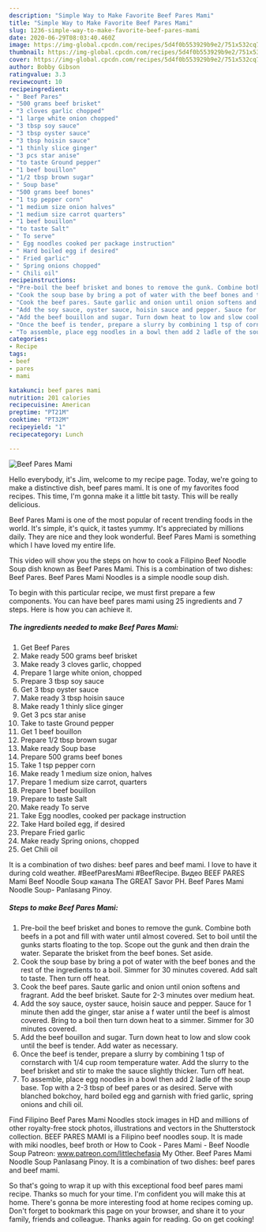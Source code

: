```yaml
---
description: "Simple Way to Make Favorite Beef Pares Mami"
title: "Simple Way to Make Favorite Beef Pares Mami"
slug: 1236-simple-way-to-make-favorite-beef-pares-mami
date: 2020-06-29T08:03:40.460Z
image: https://img-global.cpcdn.com/recipes/5d4f0b553929b9e2/751x532cq70/beef-pares-mami-recipe-main-photo.jpg
thumbnail: https://img-global.cpcdn.com/recipes/5d4f0b553929b9e2/751x532cq70/beef-pares-mami-recipe-main-photo.jpg
cover: https://img-global.cpcdn.com/recipes/5d4f0b553929b9e2/751x532cq70/beef-pares-mami-recipe-main-photo.jpg
author: Bobby Gibson
ratingvalue: 3.3
reviewcount: 10
recipeingredient:
- " Beef Pares"
- "500 grams beef brisket"
- "3 cloves garlic chopped"
- "1 large white onion chopped"
- "3 tbsp soy sauce"
- "3 tbsp oyster sauce"
- "3 tbsp hoisin sauce"
- "1 thinly slice ginger"
- "3 pcs star anise"
- "to taste Ground pepper"
- "1 beef bouillon"
- "1/2 tbsp brown sugar"
- " Soup base"
- "500 grams beef bones"
- "1 tsp pepper corn"
- "1 medium size onion halves"
- "1 medium size carrot quarters"
- "1 beef bouillon"
- "to taste Salt"
- " To serve"
- " Egg noodles cooked per package instruction"
- " Hard boiled egg if desired"
- " Fried garlic"
- " Spring onions chopped"
- " Chili oil"
recipeinstructions:
- "Pre-boil the beef brisket and bones to remove the gunk. Combine both beefs in a pot and fill with water until almost covered. Set to boil until the gunks starts floating to the top. Scope out the gunk and then drain the water. Separate the brisket from the beef bones. Set aside."
- "Cook the soup base by bring a pot of water with the beef bones and the rest of the ingredients to a boil. Simmer for 30 minutes covered. Add salt to taste. Then turn off heat."
- "Cook the beef pares. Saute garlic and onion until onion softens and fragrant. Add the beef brisket. Saute for 2-3 minutes over medium heat."
- "Add the soy sauce, oyster sauce, hoisin sauce and pepper. Sauce for 1 minute then add the ginger, star anise a f water until the beef is almost covered. Bring to a boil then turn down heat to a simmer. Simmer for 30 minutes covered."
- "Add the beef bouillon and sugar. Turn down heat to low and slow cook until the beef is tender. Add water as necessary."
- "Once the beef is tender, prepare a slurry by combining 1 tsp of cornstarch with 1/4 cup room temperature water. Add the slurry to the beef brisket and stir to make the sauce slightly thicker. Turn off heat."
- "To assemble, place egg noodles in a bowl then add 2 ladle of the soup base. Top with a 2-3 tbsp of beef pares or as desired. Serve with blanched bokchoy, hard boiled egg and garnish with fried garlic, spring onions and chili oil."
categories:
- Recipe
tags:
- beef
- pares
- mami

katakunci: beef pares mami 
nutrition: 201 calories
recipecuisine: American
preptime: "PT21M"
cooktime: "PT32M"
recipeyield: "1"
recipecategory: Lunch

---
```



![Beef Pares Mami](https://img-global.cpcdn.com/recipes/5d4f0b553929b9e2/751x532cq70/beef-pares-mami-recipe-main-photo.jpg)

Hello everybody, it's Jim, welcome to my recipe page. Today, we're going to make a distinctive dish, beef pares mami. It is one of my favorites food recipes. This time, I'm gonna make it a little bit tasty. This will be really delicious.

Beef Pares Mami is one of the most popular of recent trending foods in the world. It's simple, it's quick, it tastes yummy. It's appreciated by millions daily. They are nice and they look wonderful. Beef Pares Mami is something which I have loved my entire life.

This video will show you the steps on how to cook a Filipino Beef Noodle Soup dish known as Beef Pares Mami. This is a combination of two dishes: Beef Pares. Beef Pares Mami Noodles is a simple noodle soup dish.


To begin with this particular recipe, we must first prepare a few components. You can have beef pares mami using 25 ingredients and 7 steps. Here is how you can achieve it.

<!--inarticleads1-->

##### The ingredients needed to make Beef Pares Mami:

1. Get  Beef Pares
1. Make ready 500 grams beef brisket
1. Make ready 3 cloves garlic, chopped
1. Prepare 1 large white onion, chopped
1. Prepare 3 tbsp soy sauce
1. Get 3 tbsp oyster sauce
1. Make ready 3 tbsp hoisin sauce
1. Make ready 1 thinly slice ginger
1. Get 3 pcs star anise
1. Take to taste Ground pepper
1. Get 1 beef bouillon
1. Prepare 1/2 tbsp brown sugar
1. Make ready  Soup base
1. Prepare 500 grams beef bones
1. Take 1 tsp pepper corn
1. Make ready 1 medium size onion, halves
1. Prepare 1 medium size carrot, quarters
1. Prepare 1 beef bouillon
1. Prepare to taste Salt
1. Make ready  To serve
1. Take  Egg noodles, cooked per package instruction
1. Take  Hard boiled egg, if desired
1. Prepare  Fried garlic
1. Make ready  Spring onions, chopped
1. Get  Chili oil


It is a combination of two dishes: beef pares and beef mami. I love to have it during cold weather. #BeefParesMami #BeefRecipe. Видео BEEF PARES Mami Beef Noodle Soup канала The GREAT Savor PH. Beef Pares Mami Noodle Soup- Panlasang Pinoy. 

<!--inarticleads2-->

##### Steps to make Beef Pares Mami:

1. Pre-boil the beef brisket and bones to remove the gunk. Combine both beefs in a pot and fill with water until almost covered. Set to boil until the gunks starts floating to the top. Scope out the gunk and then drain the water. Separate the brisket from the beef bones. Set aside.
1. Cook the soup base by bring a pot of water with the beef bones and the rest of the ingredients to a boil. Simmer for 30 minutes covered. Add salt to taste. Then turn off heat.
1. Cook the beef pares. Saute garlic and onion until onion softens and fragrant. Add the beef brisket. Saute for 2-3 minutes over medium heat.
1. Add the soy sauce, oyster sauce, hoisin sauce and pepper. Sauce for 1 minute then add the ginger, star anise a f water until the beef is almost covered. Bring to a boil then turn down heat to a simmer. Simmer for 30 minutes covered.
1. Add the beef bouillon and sugar. Turn down heat to low and slow cook until the beef is tender. Add water as necessary.
1. Once the beef is tender, prepare a slurry by combining 1 tsp of cornstarch with 1/4 cup room temperature water. Add the slurry to the beef brisket and stir to make the sauce slightly thicker. Turn off heat.
1. To assemble, place egg noodles in a bowl then add 2 ladle of the soup base. Top with a 2-3 tbsp of beef pares or as desired. Serve with blanched bokchoy, hard boiled egg and garnish with fried garlic, spring onions and chili oil.


Find Filipino Beef Pares Mami Noodles stock images in HD and millions of other royalty-free stock photos, illustrations and vectors in the Shutterstock collection. BEEF PARES MAMI is a Filipino beef noodles soup. It is made with miki noodles, beef broth or How to Cook - Pares Mami - Beef Noodle Soup Patreon: www.patreon.com/littlechefasia My Other. Beef Pares Mami Noodle Soup Panlasang Pinoy. It is a combination of two dishes: beef pares and beef mami. 

So that's going to wrap it up with this exceptional food beef pares mami recipe. Thanks so much for your time. I'm confident you will make this at home. There's gonna be more interesting food at home recipes coming up. Don't forget to bookmark this page on your browser, and share it to your family, friends and colleague. Thanks again for reading. Go on get cooking!
